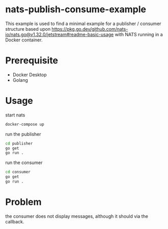 # nats-publish-consume-example

This example is used to find a minimal example for a publisher / consumer structure based upon https://pkg.go.dev/github.com/nats-io/nats.go@v1.32.0/jetstream#readme-basic-usage with NATS running in a Docker container.

# Prerequisite

- Docker Desktop
- Golang

# Usage

start nats

```bash
docker-compose up
```

run the publisher

```bash
cd publisher
go get
go run .
```

run the consumer

```bash
cd consumer
go get
go run .
```

# Problem

the consumer does not display messages, although it should via the callback.